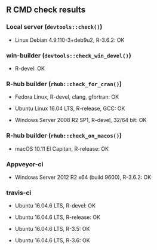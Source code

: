 ## R CMD check results

### Local server (`devtools::check()`)

* Linux Debian 4.9.110-3+deb9u2, R-3.6.2: OK

### win-builder (`devtools::check_win_devel()`)

* R-devel: OK

### R-hub builder (`rhub::check_for_cran()`)

* Fedora Linux, R-devel, clang, gfortran: OK

* Ubuntu Linux 16.04 LTS, R-release, GCC: OK

* Windows Server 2008 R2 SP1, R-devel, 32/64 bit: OK

### R-hub builder (`rhub::check_on_macos()`)

* macOS 10.11 El Capitan, R-release: OK

### Appveyor-ci

* Windows Server 2012 R2 x64 (build 9600), R-3.6.2: OK

### travis-ci

* Ubuntu 16.04.6 LTS, R-devel: OK

* Ubuntu 16.04.6 LTS, R-release: OK

* Ubuntu 16.04.6 LTS, R-3.5: OK

* Ubuntu 16.04.6 LTS, R-3.6: OK